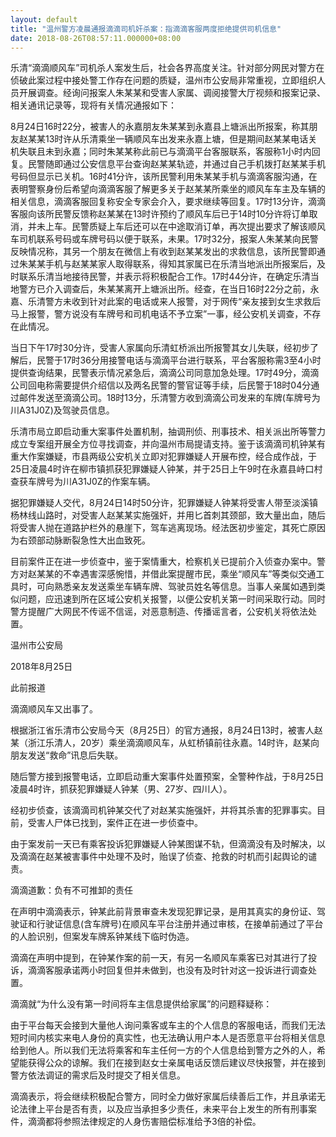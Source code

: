 ```yaml
---
layout: default
title: "温州警方凌晨通报滴滴司机奸杀案：指滴滴客服两度拒绝提供司机信息"
date: 2018-08-26T08:57:11.000000+08:00
---
```


乐清“滴滴顺风车”司机杀人案发生后，社会各界高度关注。针对部分网民对警方在侦破此案过程中接处警工作存在问题的质疑，温州市公安局非常重视，立即组织人员开展调查。经询问报案人朱某某和受害人家属、调阅接警大厅视频和报案记录、相关通讯记录等，现将有关情况通报如下： 

8月24日16时22分，被害人的永嘉朋友朱某某到永嘉县上塘派出所报案，称其朋友赵某某13时许从乐清乘坐一辆顺风车出发来永嘉上塘，但是期间赵某某电话关机失联且未到永嘉；同时朱某某称此前已与滴滴平台客服联系，客服称1小时内回复。民警随即通过公安信息平台查询赵某某轨迹，并通过自己手机拨打赵某某手机号码但显示已关机。16时41分许，该所民警利用朱某某手机与滴滴客服沟通，在表明警察身份后希望向滴滴客服了解更多关于赵某某所乘坐的顺风车车主及车辆的相关信息，滴滴客服回复称安全专家会介入，要求继续等回复。17时13分许，滴滴客服向该所民警反馈称赵某某在13时许预约了顺风车后已于14时10分许将订单取消，并未上车。民警质疑上车后还可以在中途取消订单，再次提出要求了解该顺风车司机联系号码或车牌号码以便于联系，未果。17时32分，报案人朱某某向民警反映情况称，其另一个朋友在微信上有收到赵某某发出的求救信息，该所民警即通过朱某某手机与赵某某家人取得联系，得知其家属已在乐清当地派出所报案后，及时联系乐清当地接待民警，并表示将积极配合工作。17时44分许，在确定乐清当地警方已介入调查后，朱某某离开上塘派出所。经查，在当日16时22分之前，永嘉、乐清警方未收到针对此案的电话或来人报警，对于网传“亲友接到女生求救后马上报警，警方说没有车牌号和司机电话不予立案”一事，经公安机关调查，不存在此情况。 

当日下午17时30分许，受害人家属向乐清虹桥派出所报警其女儿失联，经初步了解后，民警于17时36分用接警电话与滴滴平台进行联系，平台客服称需3至4小时提供查询结果，民警表示情况紧急后，滴滴公司同意加急处理。17时49分，滴滴公司回电称需要提供介绍信以及两名民警的警官证等手续，后民警于18时04分通过邮件发送至滴滴公司。18时13分，乐清警方收到滴滴公司发来的车牌(车牌号为川A31J0Z)及驾驶员信息。 

乐清市局立即启动重大案事件处置机制，抽调刑侦、刑事技术、相关派出所等警力成立专案组开展全方位寻找调查，并向温州市局提请支持。鉴于该滴滴司机钟某有重大作案嫌疑，市县两级公安机关立即对犯罪嫌疑人开展布控，经合成作战，于25日凌晨4时许在柳市镇抓获犯罪嫌疑人钟某，并于25日上午9时在永嘉县峙口村查获车牌号为川A31J0Z的作案车辆。 

据犯罪嫌疑人交代，8月24日14时50分许，犯罪嫌疑人钟某将受害人带至淡溪镇杨林线山路时，对受害人赵某某实施强奸，并用匕首刺其颈部，致大量出血，随后将受害人抛在道路护栏外的悬崖下，驾车逃离现场。经法医初步鉴定，其死亡原因为右颈部动脉断裂急性大出血致死。 

目前案件正在进一步侦查中，鉴于案情重大，检察机关已提前介入侦查办案中。警方对赵某某的不幸遇害深感惋惜，并借此案提醒市民，乘坐“顺风车”等类似交通工具时，可向熟悉亲友发送乘坐车辆车牌、驾驶员姓名等信息。当事人亲属如遇到类似问题，应迅速到所在区域公安机关报警，以便公安机关第一时间采取行动。同时警方提醒广大网民不传谣不信谣，对恶意制造、传播谣言者，公安机关将依法处置。 

温州市公安局 

2018年8月25日 

此前报道 

滴滴顺风车又出事了。 

根据浙江省乐清市公安局今天（8月25日）的官方通报，8月24日13时，被害人赵某（浙江乐清人，20岁）乘坐滴滴顺风车，从虹桥镇前往永嘉。14时许，赵某向朋友发送“救命”讯息后失联。 

随后警方接到报警电话，立即启动重大案事件处置预案，全警种作战，于8月25日凌晨4时许，抓获犯罪嫌疑人钟某（男、27岁、四川人）。 

经初步侦查，该滴滴司机钟某交代了对赵某实施强奸，并将其杀害的犯罪事实。目前，受害人尸体已找到，案件正在进一步侦查中。 

由于案发前一天已有乘客投诉犯罪嫌疑人钟某图谋不轨，但滴滴没有及时解决，以及滴滴在赵某被害事件中处理不及时，贻误了侦查、抢救的时机而引起舆论的谴责。 

滴滴道歉：负有不可推卸的责任 

在声明中滴滴表示，钟某此前背景审查未发现犯罪记录，是用其真实的身份证、驾驶证和行驶证信息(含车牌号)在顺风车平台注册并通过审核，在接单前通过了平台的人脸识别，但案发车牌系钟某线下临时伪造。 

滴滴在声明中提到，在钟某作案的前一天，有另一名顺风车乘客已对其进行了投诉，滴滴客服承诺两小时回复但并未做到，也没有及时针对这一投诉进行调查处置。 

滴滴就“为什么没有第一时间将车主信息提供给家属”的问题释疑称： 

由于平台每天会接到大量他人询问乘客或车主的个人信息的客服电话，而我们无法短时间内核实来电人身份的真实性，也无法确认用户本人是否愿意平台将相关信息给到他人。所以我们无法将乘客和车主任何一方的个人信息给到警方之外的人，希望能获得公众的谅解。我们在接到赵女士亲属电话反馈后建议尽快报警，并在接到警方依法调证的需求后及时提交了相关信息。 

滴滴表示，将会继续积极配合警方，同时全力做好家属后续善后工作，并且承诺无论法律上平台是否有责，以及应当承担多少责任，未来平台上发生的所有刑事案件，滴滴都将参照法律规定的人身伤害赔偿标准给予3倍的补偿。 

